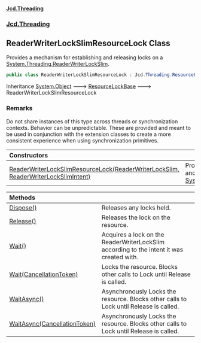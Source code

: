 #### [Jcd.Threading](index.md 'index')
### [Jcd.Threading](Jcd.Threading.md 'Jcd.Threading')

## ReaderWriterLockSlimResourceLock Class

Provides a mechanism for establishing and releasing locks on a [System.Threading.ReaderWriterLockSlim](https://docs.microsoft.com/en-us/dotnet/api/System.Threading.ReaderWriterLockSlim 'System.Threading.ReaderWriterLockSlim').

```csharp
public class ReaderWriterLockSlimResourceLock : Jcd.Threading.ResourceLockBase
```

Inheritance [System.Object](https://docs.microsoft.com/en-us/dotnet/api/System.Object 'System.Object') &#129106; [ResourceLockBase](ResourceLockBase.md 'Jcd.Threading.ResourceLockBase') &#129106; ReaderWriterLockSlimResourceLock

### Remarks

Do not share instances of this type across threads or synchronization contexts.
Behavior can be unpredictable. These are provided and meant to be used in conjunction
with the extension classes to create a more consistent experience when using
synchronization primitives.

| Constructors | |
| :--- | :--- |
| [ReaderWriterLockSlimResourceLock(ReaderWriterLockSlim, ReaderWriterLockSlimIntent)](ReaderWriterLockSlimResourceLock..ctor.labO7flm4XklW9ggmUKjQA.md 'Jcd.Threading.ReaderWriterLockSlimResourceLock.ReaderWriterLockSlimResourceLock(System.Threading.ReaderWriterLockSlim, Jcd.Threading.ReaderWriterLockSlimIntent)') | Provides a mechanism for establishing and releasing locks on a [System.Threading.ReaderWriterLockSlim](https://docs.microsoft.com/en-us/dotnet/api/System.Threading.ReaderWriterLockSlim 'System.Threading.ReaderWriterLockSlim'). |

| Methods | |
| :--- | :--- |
| [Dispose()](ReaderWriterLockSlimResourceLock.Dispose().md 'Jcd.Threading.ReaderWriterLockSlimResourceLock.Dispose()') | Releases any locks held. |
| [Release()](ReaderWriterLockSlimResourceLock.Release().md 'Jcd.Threading.ReaderWriterLockSlimResourceLock.Release()') | Releases the lock on the resource. |
| [Wait()](ReaderWriterLockSlimResourceLock.Wait().md 'Jcd.Threading.ReaderWriterLockSlimResourceLock.Wait()') | Acquires a lock on the ReaderWriterLockSlim according to the intent it was created with. |
| [Wait(CancellationToken)](ReaderWriterLockSlimResourceLock.Wait.sglM4IAgnfOHPcaFKegWNQ.md 'Jcd.Threading.ReaderWriterLockSlimResourceLock.Wait(System.Threading.CancellationToken)') | Locks the resource. Blocks other calls to Lock until Release is called. |
| [WaitAsync()](ReaderWriterLockSlimResourceLock.WaitAsync().md 'Jcd.Threading.ReaderWriterLockSlimResourceLock.WaitAsync()') | Asynchronously Locks the resource. Blocks other calls to Lock until Release is called. |
| [WaitAsync(CancellationToken)](ReaderWriterLockSlimResourceLock.WaitAsync.hiK0ZsFXex0OTUUzbLLBxA.md 'Jcd.Threading.ReaderWriterLockSlimResourceLock.WaitAsync(System.Threading.CancellationToken)') | Asynchronously Locks the resource. Blocks other calls to Lock until Release is called. |
